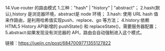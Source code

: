 14.Vue-router 的路由模式
1.三种："hash" | "history" | "abstract"；
2.hash(默认),history 是浏览器环境，abstract是 node 环境；
3.hash: 使用 URL hash 值来作路由，是利用哈希值实现push、replace、go 等方法；
4.history:依赖 HTML5 History API新增的 pushState() 和 replaceState()，需要服务器配置；
5.abstract:如果发现没有浏览器的 API，路由会自动强制进入这个模式。


链接：https://juejin.cn/post/6847009771355127822
